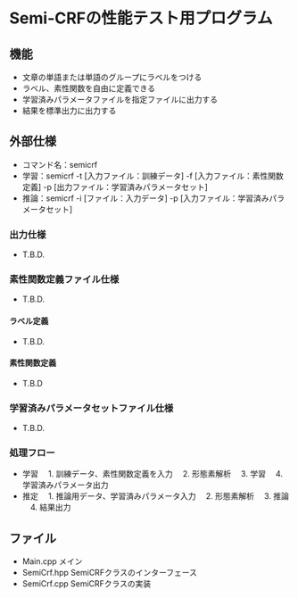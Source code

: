 # Semi-CRFの性能テスト用プログラム

## 機能
+ 文章の単語または単語のグループにラベルをつける
+ ラベル、素性関数を自由に定義できる
+ 学習済みパラメータファイルを指定ファイルに出力する
+ 結果を標準出力に出力する

## 外部仕様
+ コマンド名：semicrf
+ 学習：semicrf -t [入力ファイル：訓練データ] -f [入力ファイル：素性関数定義] -p [出力ファイル：学習済みパラメータセット]
+ 推論：semicrf -i [ファイル：入力データ] -p [入力ファイル：学習済みパラメータセット]

### 出力仕様
+ T.B.D.

### 素性関数定義ファイル仕様
+ T.B.D.

#### ラベル定義
+ T.B.D.

#### 素性関数定義
+ T.B.D

### 学習済みパラメータセットファイル仕様
+ T.B.D.

### 処理フロー
+ 学習
　1. 訓練データ、素性関数定義を入力
　2. 形態素解析
　3. 学習
　4. 学習済みパラメータ出力
+ 推定
　1. 推論用データ、学習済みパラメータ入力
　2. 形態素解析
　3. 推論
　4. 結果出力

## ファイル
+ Main.cpp メイン
+ SemiCrf.hpp SemiCRFクラスのインターフェース
+ SemiCrf.cpp SemiCRFクラスの実装